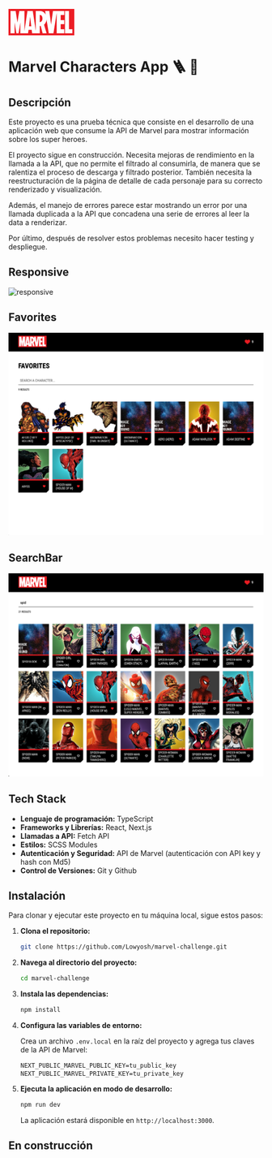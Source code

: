 ![marvelLogo](/public/img/marvel-logo.jpg)

# Marvel Characters App 🪜 🚧

## Descripción

Este proyecto es una prueba técnica que consiste en el desarrollo de una aplicación web que consume la API de Marvel para mostrar información sobre los super heroes.

El proyecto sigue en construcción. Necesita mejoras de rendimiento en la llamada a la API, que no permite el filtrado al consumirla, de manera que se ralentiza el proceso de descarga y filtrado posterior. También necesita la reestructuración de la página de detalle de cada personaje para su correcto renderizado y visualización.

Además, el manejo de errores parece estar mostrando un error por una llamada duplicada a la API que concadena una serie de errores al leer la data a renderizar.

Por último, después de resolver estos problemas necesito hacer testing y despliegue.

## Responsive

![responsive](/public/img/responsive.jpg)

## Favorites

![favpage](/public/img/favpage.png)

## SearchBar

![searchbar](/public/img/searchbar.png)

## Tech Stack

- **Lenguaje de programación:** TypeScript
- **Frameworks y Librerías:** React, Next.js
- **Llamadas a API:** Fetch API
- **Estilos:** SCSS Modules
- **Autenticación y Seguridad:** API de Marvel (autenticación con API key y hash con Md5)
- **Control de Versiones:** Git y Github

## Instalación

Para clonar y ejecutar este proyecto en tu máquina local, sigue estos pasos:

1. **Clona el repositorio:**

   ```bash
   git clone https://github.com/Lowyosh/marvel-challenge.git
   ```

2. **Navega al directorio del proyecto:**

   ```bash
   cd marvel-challenge
   ```

3. **Instala las dependencias:**

   ```bash
   npm install
   ```

4. **Configura las variables de entorno:**

   Crea un archivo `.env.local` en la raíz del proyecto y agrega tus claves de la API de Marvel:

   ```env
   NEXT_PUBLIC_MARVEL_PUBLIC_KEY=tu_public_key
   NEXT_PUBLIC_MARVEL_PRIVATE_KEY=tu_private_key
   ```

5. **Ejecuta la aplicación en modo de desarrollo:**

   ```bash
   npm run dev
   ```

   La aplicación estará disponible en `http://localhost:3000`.

## En construcción
